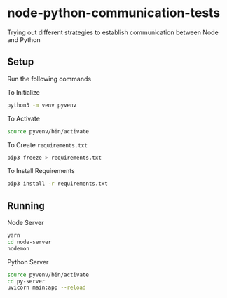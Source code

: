 # node-python-communication-tests

 Trying out different strategies to establish communication between Node and Python

## Setup

Run the following commands

To Initialize

```bash
python3 -m venv pyvenv
```

To Activate

```bash
source pyvenv/bin/activate 
```

To Create `requirements.txt`

```bash
pip3 freeze > requirements.txt
```

To Install Requirements

```bash
pip3 install -r requirements.txt
```

## Running

Node Server

```bash
yarn
cd node-server
nodemon
```

Python Server

```bash
source pyvenv/bin/activate
cd py-server
uvicorn main:app --reload
```